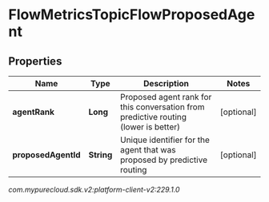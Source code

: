 # FlowMetricsTopicFlowProposedAgent


## Properties

| Name | Type | Description | Notes |
| ------------ | ------------- | ------------- | ------------- |
| **agentRank** | **Long** | Proposed agent rank for this conversation from predictive routing (lower is better) |  [optional] |
| **proposedAgentId** | **String** | Unique identifier for the agent that was proposed by predictive routing |  [optional] |




_com.mypurecloud.sdk.v2:platform-client-v2:229.1.0_
